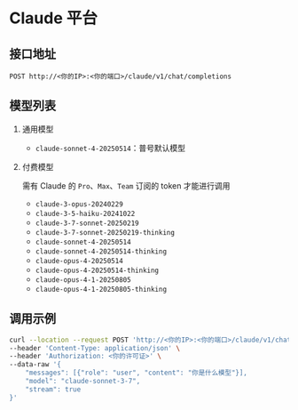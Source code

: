 # Claude 平台

## 接口地址

```curl
POST http://<你的IP>:<你的端口>/claude/v1/chat/completions
```

## 模型列表

1. 通用模型

   - `claude-sonnet-4-20250514`：普号默认模型

2. 付费模型

   需有 Claude 的 `Pro`、`Max`、`Team` 订阅的 token 才能进行调用

   - `claude-3-opus-20240229`
   - `claude-3-5-haiku-20241022`
   - `claude-3-7-sonnet-20250219`
   - `claude-3-7-sonnet-20250219-thinking`
   - `claude-sonnet-4-20250514`
   - `claude-sonnet-4-20250514-thinking`
   - `claude-opus-4-20250514`
   - `claude-opus-4-20250514-thinking`
   - `claude-opus-4-1-20250805`
   - `claude-opus-4-1-20250805-thinking`

## 调用示例

```bash
curl --location --request POST 'http://<你的IP>:<你的端口>/claude/v1/chat/completions' \
--header 'Content-Type: application/json' \
--header 'Authorization: <你的许可证>' \
--data-raw '{
    "messages": [{"role": "user", "content": "你是什么模型"}],
    "model": "claude-sonnet-3-7",
    "stream": true
}'
```
